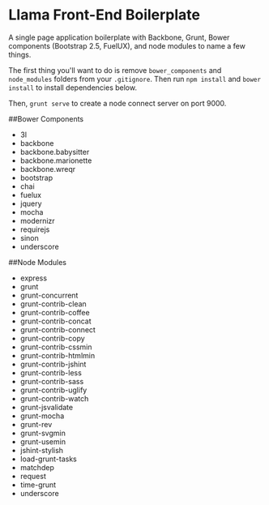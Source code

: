 Llama Front-End Boilerplate
=================

A single page application boilerplate with Backbone, Grunt, Bower components (Bootstrap 2.5, FuelUX), and node modules to name a few things.

The first thing you'll want to do is remove `bower_components` and `node_modules` folders from your `.gitignore`. Then run `npm install` and `bower install` to install dependencies below.

Then, `grunt serve` to create a node connect server on port 9000.

##Bower Components
* 3l
* backbone
* backbone.babysitter
* backbone.marionette
* backbone.wreqr
* bootstrap
* chai
* fuelux
* jquery
* mocha
* modernizr
* requirejs
* sinon
* underscore

##Node Modules
* express
* grunt
* grunt-concurrent
* grunt-contrib-clean
* grunt-contrib-coffee
* grunt-contrib-concat
* grunt-contrib-connect
* grunt-contrib-copy
* grunt-contrib-cssmin
* grunt-contrib-htmlmin
* grunt-contrib-jshint
* grunt-contrib-less
* grunt-contrib-sass
* grunt-contrib-uglify
* grunt-contrib-watch
* grunt-jsvalidate
* grunt-mocha
* grunt-rev
* grunt-svgmin
* grunt-usemin
* jshint-stylish
* load-grunt-tasks
* matchdep
* request
* time-grunt
* underscore
